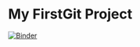 # My FirstGit Project

[![Binder](https://mybinder.org/badge_logo.svg)](https://mybinder.org/v2/gh/Ashertamano/Data_analyst_project/HEAD)
